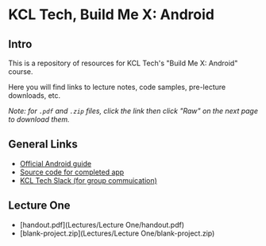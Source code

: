 # KCL Tech, Build Me X: Android

## Intro

This is a repository of resources for KCL Tech's "Build Me X: Android" course.

Here you will find links to lecture notes, code samples, pre-lecture downloads, etc.

*Note: for `.pdf` and `.zip` files, click the link then click "Raw" on the next page to download them.*

## General Links

- [Official Android guide](https://developer.android.com/guide)
- [Source code for completed app](https://github.com/markormesher/KCLTechAndroidCourseApp)
- [KCL Tech Slack (for group commuication)](https://kcltechhq.slack.com)

## Lecture One

- [handout.pdf](Lectures/Lecture One/handout.pdf)
- [blank-project.zip](Lectures/Lecture One/blank-project.zip)
